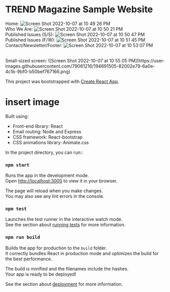 <!-- # Attributions
<a href="https://www.flaticon.com/free-icons/magazine" title="magazine icons">Magazine icons created by Freepik - Flaticon</a>

<a href="https://www.flaticon.com/free-icons/camera" title="camera icons">Camera icons created by Freepik - Flaticon</a>

<a href="https://www.flaticon.com/free-icons/sunglasses" title="sunglasses icons">Sunglasses icons created by Freepik - Flaticon</a>

https://danmarshall.github.io/google-font-to-svg-path/ -->


# TREND Magazine Sample Website

Home:
![Screen Shot 2022-10-07 at 10 49 26 PM](https://user-images.githubusercontent.com/79061216/194691443-e9608b9a-c197-4eba-9685-f6cabcd099ca.png)
<br/>
Who We Are:
![Screen Shot 2022-10-07 at 10 50 21 PM](https://user-images.githubusercontent.com/79061216/194691446-a188123f-14de-4da6-958d-7bbe3ea76a61.png)
<br/>
Published Issues (S/S):
![Screen Shot 2022-10-07 at 10 50 47 PM](https://user-images.githubusercontent.com/79061216/194691447-fc578d05-3a21-4ce0-aded-9c4ad606b890.png)
<br/>
Published Issues (F/W):
![Screen Shot 2022-10-07 at 10 51 45 PM](https://user-images.githubusercontent.com/79061216/194691453-23ce1611-0591-47aa-aeba-4e08e6e0e701.png)<br/>
Contact/Newsletter/Footer:
![Screen Shot 2022-10-07 at 10 53 07 PM](https://user-images.githubusercontent.com/79061216/194691455-6ed37a11-1c08-480d-829c-09f3f7f0b635.png)


<br/>
Small-sized screen:
![Screen Shot 2022-10-07 at 10 55 05 PM](https://user-images.githubusercontent.com/79061216/194691505-82002e79-6a0e-4c1b-9bf0-b50bef767166.png)



This project was bootstrapped with [Create React App](https://github.com/facebook/create-react-app).


# insert image


Built using:

- Front-end library: React
- Email routing: Node and Express
- CSS framework: React-bootstrap
- CSS animations library: Animate.css



In the project directory, you can run::

### `npm start`

Runs the app in the development mode.\
Open [http://localhost:3000](http://localhost:3000) to view it in your browser.

The page will reload when you make changes.\
You may also see any lint errors in the console.

### `npm test`

Launches the test runner in the interactive watch mode.\
See the section about [running tests](https://facebook.github.io/create-react-app/docs/running-tests) for more information.

### `npm run build`

Builds the app for production to the `build` folder.\
It correctly bundles React in production mode and optimizes the build for the best performance.

The build is minified and the filenames include the hashes.\
Your app is ready to be deployed!

See the section about [deployment](https://facebook.github.io/create-react-app/docs/deployment) for more information.
